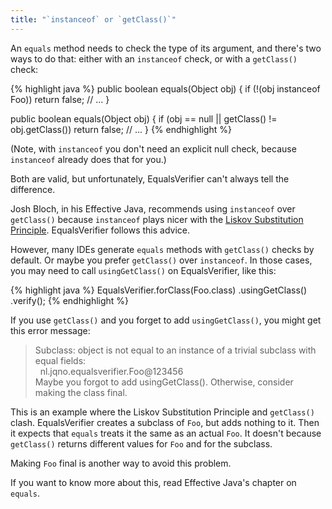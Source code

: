 ```yaml
---
title: "`instanceof` or `getClass()`"
---
```

An `equals` method needs to check the type of its argument, and there's two ways to do that: either with an `instanceof` check, or with a `getClass()` check:

{% highlight java %}
public boolean equals(Object obj) {
    if (!(obj instanceof Foo)) return false;
    // ...
}

public boolean equals(Object obj) {
    if (obj == null || getClass() != obj.getClass()) return false;
    // ...
}
{% endhighlight %}

(Note, with `instanceof` you don't need an explicit null check, because `instanceof` already does that for you.)

Both are valid, but unfortunately, EqualsVerifier can't always tell the difference.

Josh Bloch, in his Effective Java, recommends using `instanceof` over `getClass()` because `instanceof` plays nicer with the [Liskov Substitution Principle](https://en.wikipedia.org/wiki/Liskov_substitution_principle). EqualsVerifier follows this advice.

However, many IDEs generate `equals` methods with `getClass()` checks by default. Or maybe you prefer `getClass()` over `instanceof`. In those cases, you may need to call `usingGetClass()` on EqualsVerifier, like this:

{% highlight java %}
EqualsVerifier.forClass(Foo.class)
    .usingGetClass()
    .verify();
{% endhighlight %}

If you use `getClass()` and you forget to add `usingGetClass()`, you might get this error message:

> Subclass: object is not equal to an instance of a trivial subclass with equal fields:<br>
> &nbsp;&nbsp;nl.jqno.equalsverifier.Foo@123456<br>
> Maybe you forgot to add usingGetClass(). Otherwise, consider making the class final.

This is an example where the Liskov Substitution Principle and `getClass()` clash. EqualsVerifier creates a subclass of `Foo`, but adds nothing to it. Then it expects that `equals` treats it the same as an actual `Foo`. It doesn't because `getClass()` returns different values for `Foo` and for the subclass.

Making `Foo` final is another way to avoid this problem.

If you want to know more about this, read Effective Java's chapter on `equals`.

